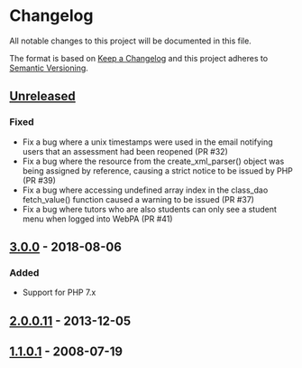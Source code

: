 # Changelog
All notable changes to this project will be documented in this file.

The format is based on [Keep a Changelog](http://keepachangelog.com/en/1.0.0/)
and this project adheres to [Semantic Versioning](http://semver.org/spec/v2.0.0.html).

## [Unreleased]

### Fixed
- Fix a bug where a unix timestamps were used in the email notifying users that an assessment had been reopened (PR #32)
- Fix a bug where the resource from the create_xml_parser() object was being assigned by reference, causing a strict notice to be issued by PHP (PR #39)
- Fix a bug where accessing undefined array index in the class_dao fetch_value() function caused a warning to be issued (PR #37)
- Fix a bug where tutors who are also students can only see a student menu when logged into WebPA (PR #41)

## [3.0.0] - 2018-08-06

### Added
- Support for PHP 7.x

## [2.0.0.11] - 2013-12-05

## [1.1.0.1] - 2008-07-19

[Unreleased]: https://github.com/olivierlacan/keep-a-changelog/compare/v3.0.0...HEAD
[3.0.0]: https://github.com/WebPA/WebPA/compare/v2.0.0.11...3.0.0
[2.0.0.11]: https://github.com/WebPA/WebPA/compare/v1.1.0.1...v2.0.0.11
[1.1.0.1]: https://github.com/WebPA/WebPA/releases/tag/v1.1.0.1
